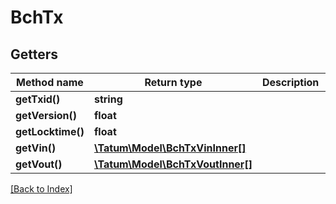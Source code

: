 # BchTx

## Getters

Method name | Return type | Description | Notes
------------ | ------------- | ------------- | -------------
**getTxid()** | **string** |  | [optional]
**getVersion()** | **float** |  | [optional]
**getLocktime()** | **float** |  | [optional]
**getVin()** | [**\Tatum\Model\BchTxVinInner[]**](BchTxVinInner.md) |  | [optional]
**getVout()** | [**\Tatum\Model\BchTxVoutInner[]**](BchTxVoutInner.md) |  | [optional]

[[Back to Index]](../index.md)
